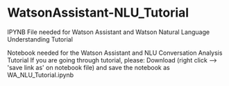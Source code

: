 # WatsonAssistant-NLU_Tutorial
IPYNB File needed for Watson Assistant and Watson Natural Language Understanding Tutorial

Notebook needed for the Watson Assistant and NLU Conversation Analysis Tutorial
If you are going through tutorial, please:
Download (right click --> 'save link as' on notebook file) and save the notebook as WA_NLU_Tutorial.ipynb

